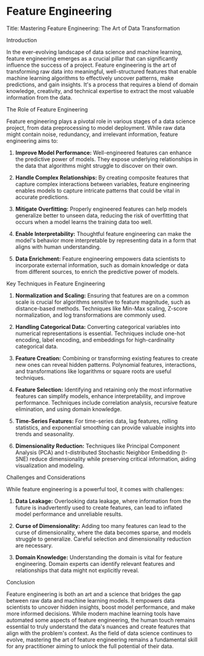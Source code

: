 # Feature Engineering
Title: Mastering Feature Engineering: The Art of Data Transformation

Introduction

In the ever-evolving landscape of data science and machine learning, feature engineering emerges as a crucial pillar that can significantly influence the success of a project. Feature engineering is the art of transforming raw data into meaningful, well-structured features that enable machine learning algorithms to effectively uncover patterns, make predictions, and gain insights. It's a process that requires a blend of domain knowledge, creativity, and technical expertise to extract the most valuable information from the data.

The Role of Feature Engineering

Feature engineering plays a pivotal role in various stages of a data science project, from data preprocessing to model deployment. While raw data might contain noise, redundancy, and irrelevant information, feature engineering aims to:

1. **Improve Model Performance:** Well-engineered features can enhance the predictive power of models. They expose underlying relationships in the data that algorithms might struggle to discover on their own.

2. **Handle Complex Relationships:** By creating composite features that capture complex interactions between variables, feature engineering enables models to capture intricate patterns that could be vital in accurate predictions.

3. **Mitigate Overfitting:** Properly engineered features can help models generalize better to unseen data, reducing the risk of overfitting that occurs when a model learns the training data too well.

4. **Enable Interpretability:** Thoughtful feature engineering can make the model's behavior more interpretable by representing data in a form that aligns with human understanding.

5. **Data Enrichment:** Feature engineering empowers data scientists to incorporate external information, such as domain knowledge or data from different sources, to enrich the predictive power of models.

Key Techniques in Feature Engineering

1. **Normalization and Scaling:** Ensuring that features are on a common scale is crucial for algorithms sensitive to feature magnitude, such as distance-based methods. Techniques like Min-Max scaling, Z-score normalization, and log transformations are commonly used.

2. **Handling Categorical Data:** Converting categorical variables into numerical representations is essential. Techniques include one-hot encoding, label encoding, and embeddings for high-cardinality categorical data.

3. **Feature Creation:** Combining or transforming existing features to create new ones can reveal hidden patterns. Polynomial features, interactions, and transformations like logarithms or square roots are useful techniques.

4. **Feature Selection:** Identifying and retaining only the most informative features can simplify models, enhance interpretability, and improve performance. Techniques include correlation analysis, recursive feature elimination, and using domain knowledge.

5. **Time-Series Features:** For time-series data, lag features, rolling statistics, and exponential smoothing can provide valuable insights into trends and seasonality.

6. **Dimensionality Reduction:** Techniques like Principal Component Analysis (PCA) and t-distributed Stochastic Neighbor Embedding (t-SNE) reduce dimensionality while preserving critical information, aiding visualization and modeling.

Challenges and Considerations

While feature engineering is a powerful tool, it comes with challenges:

1. **Data Leakage:** Overlooking data leakage, where information from the future is inadvertently used to create features, can lead to inflated model performance and unreliable results.

2. **Curse of Dimensionality:** Adding too many features can lead to the curse of dimensionality, where the data becomes sparse, and models struggle to generalize. Careful selection and dimensionality reduction are necessary.

3. **Domain Knowledge:** Understanding the domain is vital for feature engineering. Domain experts can identify relevant features and relationships that data might not explicitly reveal.

Conclusion

Feature engineering is both an art and a science that bridges the gap between raw data and machine learning models. It empowers data scientists to uncover hidden insights, boost model performance, and make more informed decisions. While modern machine learning tools have automated some aspects of feature engineering, the human touch remains essential to truly understand the data's nuances and create features that align with the problem's context. As the field of data science continues to evolve, mastering the art of feature engineering remains a fundamental skill for any practitioner aiming to unlock the full potential of their data.
